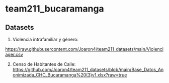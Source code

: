 # team211_bucaramanga

## Datasets

1. Violencia intrafamiliar y  género:

  https://raw.githubusercontent.com/Joaron4/team211_datasets/main/Violenciager.csv

2. Censo de Habitantes de Calle:
  https://github.com/Joaron4/team211_datasets/blob/main/Base_Datos_Anonimizada_CHC_Bucaramanga%20(3)v1.xlsx?raw=true
